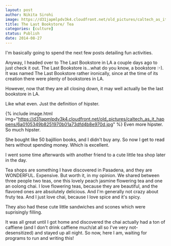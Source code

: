 ```yaml
---
layout: post
author: Nikita Sirohi
image: https://d31japmlpdv3k4.cloudfront.net/old_pictures/caltech_as_it_happens/6a0105349b8251970b01a3fd4252f5970b.jpg
title: The Last Bookstore/ Tea 
categories: [culture]
status: Publish
date: 2014-08-27
---
```


I'm basically going to spend the next few posts detailing fun activities.

Anyway, I headed over to The Last Bookstore in LA a couple days ago to just check it out. The Last Bookstore is...what do you know, a bookstore :-). It was named The Last Bookstore rather ironically, since at the time of its creation there were plenty of bookstores in LA.

However, now that they are all closing down, it may well actually be the last bookstore in LA.

Like what even. Just the definition of hipster.


{% include image.html img="https://d31japmlpdv3k4.cloudfront.net/old_pictures/caltech_as_it_happens/6a0105349b8251970b01a73dfd4b8e970d.jpg" %}
<span style="color: #111111;">
<span style="color: #111111;">Even more hipster. So much hipster.

<span style="color: #111111;">She bought like 50 bajillion books, and I didn't buy any. So now I get to read hers without spending money. Which is excellent.

I went some time afterwards with another friend to a cute little tea shop later in the day.

Tea shops are something I have discovered in Pasadena, and they are WONDERFUL. Expensive. But worth it, in my opinion. We shared between three people two teas, one this lovely peach jasmine flowering tea and one an oolong chai. I love flowering teas, because they are beautiful, and the flavored ones are absolutely delicious. And I'm generally not crazy about fruty tea. And I just love chai, because I love spice and it's spicy.

They also had these cute little sandwiches and scones which were suprisingly filling.

It was all great until I got home and discovered the chai actually had a ton of caffiene (and I don't drink caffiene much/at all so I've very not-desensitized) and stayed up all night. So now, here I am, waiting for programs to run and writing this!
